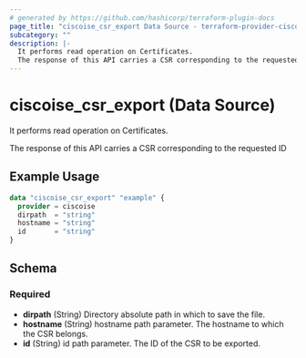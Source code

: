 ```yaml
---
# generated by https://github.com/hashicorp/terraform-plugin-docs
page_title: "ciscoise_csr_export Data Source - terraform-provider-ciscoise"
subcategory: ""
description: |-
  It performs read operation on Certificates.
  The response of this API carries a CSR corresponding to the requested ID
---
```


# ciscoise_csr_export (Data Source)

It performs read operation on Certificates.

The response of this API carries a CSR corresponding to the requested ID

## Example Usage

```terraform
data "ciscoise_csr_export" "example" {
  provider = ciscoise
  dirpath  = "string"
  hostname = "string"
  id       = "string"
}
```

<!-- schema generated by tfplugindocs -->
## Schema

### Required

- **dirpath** (String) Directory absolute path in which to save the file.
- **hostname** (String) hostname path parameter. The hostname to which the CSR belongs.
- **id** (String) id path parameter. The ID of the CSR to be exported.


